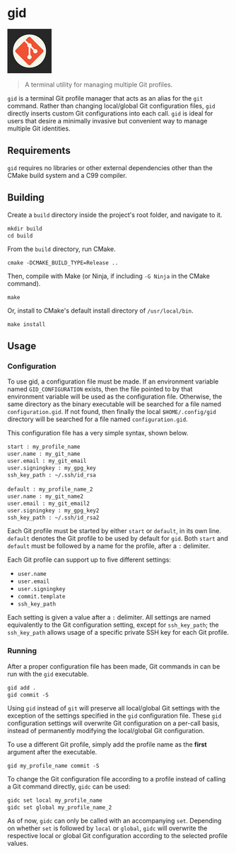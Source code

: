 # gid

![gid logo](assets/logo.png)

> A terminal utility for managing multiple Git profiles.

`gid` is a terminal Git profile manager that acts as an alias for the `git`
command. Rather than changing local/global Git configuration files, `gid`
directly inserts custom Git configurations into each call. `gid` is ideal 
for users that desire a minimally invasive but convenient way to manage 
multiple Git identities.

## Requirements

`gid` requires no libraries or other external dependencies other than the
CMake build system and a C99 compiler.

## Building

Create a `build` directory inside the project's root folder, and navigate
to it.

```console
mkdir build
cd build
```

From the `build` directory, run CMake.

```console
cmake -DCMAKE_BUILD_TYPE=Release ..
```

Then, compile with Make (or Ninja, if including `-G Ninja` in the CMake
command).

```console
make
```

Or, install to CMake's default install directory of `/usr/local/bin`.

```console
make install
```

## Usage

### Configuration

To use gid, a configuration file must be made. If an environment variable named
`GID_CONFIGURATION` exists, then the file pointed to by that environment
variable will be used as the configuration file. Otherwise, the same directory
as the binary executable will be searched for a file named `configuration.gid`.
If not found, then finally the local `$HOME/.config/gid` directory will be
searched for a file named `configuration.gid`.

This configuration file has a very simple syntax, shown below.

```
start : my_profile_name
user.name : my_git_name
user.email : my_git_email
user.signingkey : my_gpg_key
ssh_key_path : ~/.ssh/id_rsa

default : my_profile_name_2
user.name : my_git_name2
user.email : my_git_email2
user.signingkey : my_gpg_key2
ssh_key_path : ~/.ssh/id_rsa2
```

Each Git profile must be started by either `start` or `default`, in its
own line. `default` denotes the Git profile to be used by default for
`gid`. Both `start` and `default` must be followed by a name for the
profile, after a `:` delimiter.

Each Git profile can support up to five different settings:

- `user.name`
- `user.email`
- `user.signingkey`
- `commit.template`
- `ssh_key_path`

Each setting is given a value after a `:` delimiter. All settings are named
equivalently to the Git configuration setting, except for `ssh_key_path`; the
`ssh_key_path` allows usage of a specific private SSH key for each Git
profile.

### Running

After a proper configuration file has been made, Git commands in can be run
with the `gid` executable.

```console
gid add .
gid commit -S
```

Using `gid` instead of `git` will preserve all local/global Git settings with
the exception of the settings specified in the `gid` configuration file. These
`gid` configuration settings will overwrite Git configuration on a per-call
basis, instead of permanently modifying the local/global Git configuration.

To use a different Git profile, simply add the profile name as the **first**
argument after the executable.

```console
gid my_profile_name commit -S
```

To change the Git configuration file according to a profile instead of calling
a Git command directly, `gidc` can be used:

```console
gidc set local my_profile_name
gidc set global my_profile_name_2
```

As of now, `gidc` can only be called with an accompanying `set`. Depending on
whether `set` is followed by `local` or `global`, `gidc` will overwrite the
respective local or global Git configuration according to the selected profile
values.
